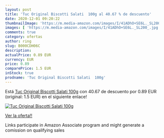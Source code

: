 ```yaml
---
layout: post
title: 'Tuc Original Biscotti Salati  100g al 40.67 % de descuento'
date: 2020-12-01 09:20:22
thumbnailImage: 'https://m.media-amazon.com/images/I/41ADhO+SE6L._SL200_.jpg'
images: [ 'https://m.media-amazon.com/images/I/41ADhO+SE6L._SL200_.jpg' ]
comments: true
category: ofertas
author: ring
slug: B000CDH06C
description:
actualPrice: 0.89 EUR
currency: EUR
price: 0.89
comparePrice: 1.5 EUR
inStock: true
prodname: 'Tuc Original Biscotti Salati  100g'
---
```


Está [Tuc Original Biscotti Salati  100g](https://www.amazon.it/dp/B000CDH06C/?tag=tolees00-21) con 40.67 de descuento por 0.89 EUR (original: 1.5 EUR) en el siguiente enlace!

[![Tuc Original Biscotti Salati  100g](https://m.media-amazon.com/images/I/41ADhO+SE6L._SL200_.jpg)](https://www.amazon.it/dp/B000CDH06C/?tag=tolees00-21)

[Ver la oferta!!](https://www.amazon.it/dp/B000CDH06C/?tag=tolees00-21)

Links participate in Amazon Associate program and might generate a comission on qualifying sales


